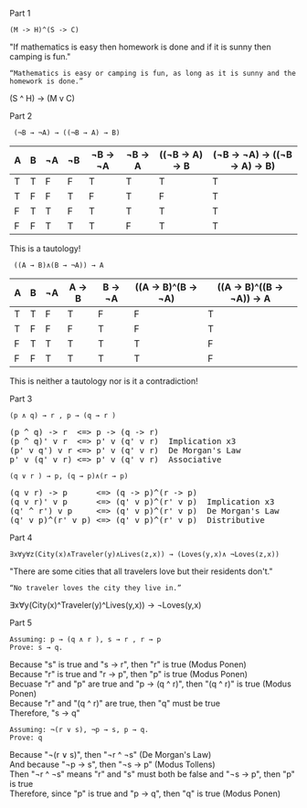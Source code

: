 Part 1

```
(M -> H)^(S -> C)
```
"If mathematics is easy then homework is done and if it is sunny then camping is fun." 

```
“Mathematics is easy or camping is fun, as long as it is sunny and the homework is done.”
```
(S ^ H) -> (M v C)

Part 2
```
 (¬B → ¬A) → ((¬B → A) → B)
```

| A | B | ¬A | ¬B | ¬B -> ¬A | ¬B -> A | ((¬B -> A) -> B| (¬B -> ¬A) -> ((¬B -> A) -> B)
|---|---|--- |--- |---       |---      |---             |---
| T | T | F  | F  |T         |T        |T               |T
| T | F | F  | T  |F         |T        |F               |T
| F | T | T  | F  |T         |T        |T               |T
| F | F | T  | T  |T         |F        |T               |T

This is a tautology!

```
 ((A → B)∧(B → ¬A)) → A
```

| A | B | ¬A | A -> B | B -> ¬A | ((A -> B)^(B -> ¬A) | ((A -> B)^((B -> ¬A)) -> A
|---|---|--- |---     |---      |---                  |---             
| T | T | F  | T      | F       | F                   | T
| T | F | F  | F      | T       | F                   | T
| F | T | T  | T      | T       | T                   | F
| F | F | T  | T      | T       | T                   | F

This is neither a tautology nor is it a contradiction!

Part 3

```
(p ∧ q) → r , p → (q → r )
```
<pre>
(p ^ q) -> r  <=> p -> (q -> r)  
(p ^ q)' v r  <=> p' v (q' v r)  Implication x3  
(p' v q') v r <=> p' v (q' v r)  De Morgan's Law  
p' v (q' v r) <=> p' v (q' v r)  Associative
</pre>

```
(q ∨ r ) → p, (q → p)∧(r → p)
```
<pre>
(q v r) -> p      <=> (q -> p)^(r -> p)  
(q v r)' v p      <=> (q' v p)^(r' v p)  Implication x3  
(q' ^ r') v p     <=> (q' v p)^(r' v p)  De Morgan's Law  
(q' v p)^(r' v p) <=> (q' v p)^(r' v p)  Distributive
</pre>

Part 4

```
∃x∀y∀z(City(x)∧Traveler(y)∧Lives(z,x)) → (Loves(y,x)∧ ¬Loves(z,x))
```

"There are some cities that all travelers love but their residents don't."

```
“No traveler loves the city they live in.”
```
∃x∀y(City(x)^Traveler(y)^Lives(y,x)) -> ¬Loves(y,x)

Part 5

```
Assuming: p → (q ∧ r ), s → r , r → p
Prove: s → q.
```
Because "s" is true and "s -> r", then "r" is true (Modus Ponen)  
Because "r" is true and "r -> p", then "p" is true (Modus Ponen)  
Becuase "r" and "p" are true and "p -> (q ^ r)", then "(q ^ r)" is true (Modus Ponen)  
Because "r" and "(q ^ r)" are true, then "q" must be true  
Therefore, "s -> q"

```
Assuming: ¬(r ∨ s), ¬p → s, p → q. 
Prove: q
```

Because "¬(r ∨ s)", then "¬r ^ ¬s" (De Morgan's Law)  
And because "¬p -> s", then "¬s -> p" (Modus Tollens)  
Then "¬r ^ ¬s" means "r" and "s" must both be false and "¬s -> p", then "p" is true  
Therefore, since "p" is true and "p -> q", then "q" is true (Modus Ponen)
